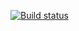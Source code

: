 [![Build status](https://ci.appveyor.com/api/projects/status/y67gkw3h5e5r0qpl?svg=true)](https://ci.appveyor.com/project/Dmitry-1994/web-selenium)
